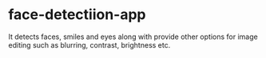 # face-detectiion-app
It detects faces, smiles and eyes along with  provide other options for image editing such as blurring, contrast, brightness etc. 
